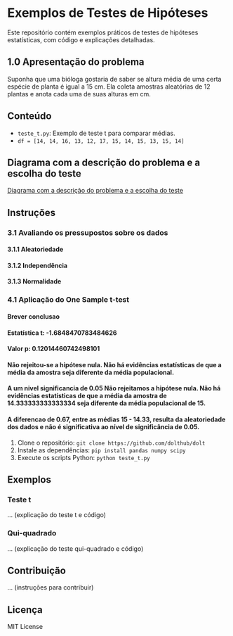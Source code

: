 # Exemplos de Testes de Hipóteses

Este repositório contém exemplos práticos de testes de hipóteses estatísticas, com código e explicações detalhadas.
## 1.0 Apresentação do problema
Suponha que uma bióloga gostaria de saber se altura média de uma certa espécie de planta é igual a 15 cm. Ela coleta amostras aleatórias de 12 plantas e anota cada uma de suas alturas em cm.

## Conteúdo

* `teste_t.py`: Exemplo de teste t para comparar médias.
* `df = [14, 14, 16, 13, 12, 17, 15, 14, 15, 13, 15, 14]`

## Diagrama com a descrição do problema e a escolha do teste
[Diagrama com a descrição do problema e a escolha do teste](https://app.diagrams.net/?tags=%7B%7D&lightbox=1&highlight=0000ff&edit=_blank&layers=1&nav=1&dark=auto#Hstick35em10%2FExemplos_para_os_Testes_de_Hip-teses%2Fmain%2Fdiagrams%2FUntitled%20Diagram.drawio)

## Instruções

### 3.1 Avaliando os pressupostos sobre os dados
#### 3.1.1 Aleatoriedade
#### 3.1.2 Independência
#### 3.1.3 Normalidade

### 4.1 Aplicação do One Sample t-test
#### Brever conclusao
#### Estatística t: -1.6848470783484626
#### Valor p: 0.12014460742498101
#### Não rejeitou-se a hipótese nula. Não há evidências estatísticas de que a média da amostra seja diferente da média populacional.

#### A um nivel significancia de 0.05 Não rejeitamos a hipótese nula. Não há evidências estatísticas de que a média da amostra de 14.333333333333334 seja diferente da média populacional de 15.
#### A diferencao de 0.67, entre as  médias 15 - 14.33, resulta da aleatoriedade dos dados e não é significativa ao nível de significância de 0.05.

1.  Clone o repositório: `git clone https://github.com/dolthub/dolt`
2.  Instale as dependências: `pip install pandas numpy scipy`
3.  Execute os scripts Python: `python teste_t.py`

## Exemplos

### Teste t

... (explicação do teste t e código)

### Qui-quadrado

... (explicação do teste qui-quadrado e código)

## Contribuição

... (instruções para contribuir)

## Licença

MIT License
